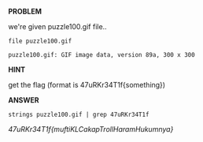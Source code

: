 __PROBLEM__

we're given puzzle100.gif file..

`file puzzle100.gif`

```puzzle100.gif: GIF image data, version 89a, 300 x 300```

__HINT__

get the flag (format is 47uRKr34T1f{something})

__ANSWER__

`strings puzzle100.gif | grep 47uRKr34T1f`

_47uRKr34T1f{muftiKLCakapTrollHaramHukumnya}_
